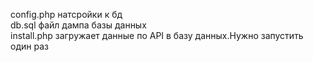 config.php натсройки к бд<br>
db.sql файл дампа базы данных<br>
install.php загружает данные по API в базу данных.Нужно запустить один раз

